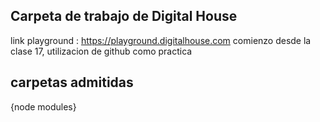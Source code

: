 ## Carpeta de trabajo de Digital House 

link playground : https://playground.digitalhouse.com
comienzo desde la clase 17, utilizacion de github como practica

## carpetas admitidas

{node modules}
